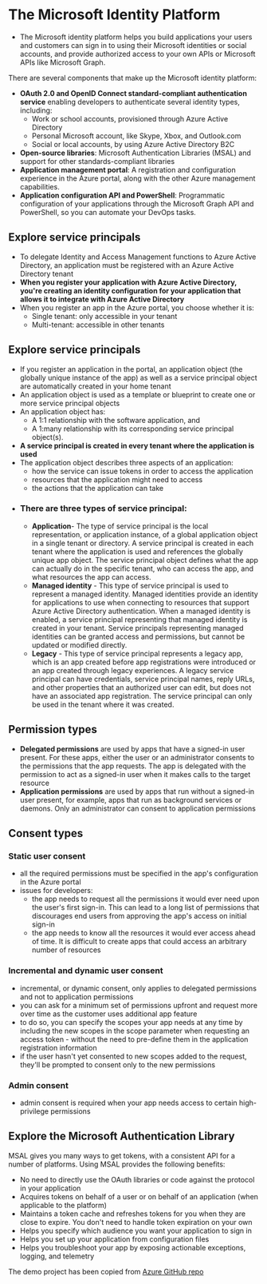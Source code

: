 # The Microsoft Identity Platform
- The Microsoft identity platform helps you build applications your users and customers can sign in to using 
  their Microsoft identities or social accounts, and provide authorized access to your own APIs or Microsoft
  APIs like Microsoft Graph.

There are several components that make up the Microsoft identity platform:
- **OAuth 2.0 and OpenID Connect standard-compliant authentication service** enabling developers to authenticate several
  identity types, including:
  - Work or school accounts, provisioned through Azure Active Directory
  - Personal Microsoft account, like Skype, Xbox, and Outlook.com
  - Social or local accounts, by using Azure Active Directory B2C
- **Open-source libraries**: Microsoft Authentication Libraries (MSAL) and support for other standards-compliant libraries
- **Application management portal**: A registration and configuration experience in the Azure portal, along with the other
  Azure management capabilities.
- **Application configuration API and PowerShell**: Programmatic configuration of your applications through the 
  Microsoft Graph API and PowerShell, so you can automate your DevOps tasks.

## Explore service principals
- To delegate Identity and Access Management functions to Azure Active Directory, an application must be registered 
  with an Azure Active Directory tenant
- **When you register your application with Azure Active Directory, you're creating an identity configuration for your application
  that allows it to integrate with Azure Active Directory**
- When you register an app in the Azure portal, you choose whether it is:
  - Single tenant: only accessible in your tenant
  - Multi-tenant: accessible in other tenants


## Explore service principals
- If you register an application in the portal, an application object (the globally unique instance of the app) as well 
  as a service principal object are automatically created in your home tenant
- An application object is used as a template or blueprint to create one or more service principal objects
- An application object has:
  - A 1:1 relationship with the software application, and
  - A 1:many relationship with its corresponding service principal object(s).
- **A service principal is created in every tenant where the application is used**
- The application object describes three aspects of an application: 
  - how the service can issue tokens in order to access the application
  - resources that the application might need to access
  - the actions that the application can take
- ### There are three types of service principal:
  - **Application**- The type of service principal is the local representation, or application instance, of a global application 
    object in a single tenant or directory. A service principal is created in each tenant where the application is used and 
    references the globally unique app object. The service principal object defines what the app can actually do in the specific 
    tenant, who can access the app, and what resources the app can access.
  - **Managed identity** - This type of service principal is used to represent a managed identity. Managed identities provide an 
    identity for applications to use when connecting to resources that support Azure Active Directory authentication. When a 
    managed identity is enabled, a service principal representing that managed identity is created in your tenant. Service
    principals representing managed identities can be granted access and permissions, but cannot be updated or modified directly.
  - **Legacy** - This type of service principal represents a legacy app, which is an app created before app registrations were 
    introduced or an app created through legacy experiences. A legacy service principal can have credentials, service principal 
    names, reply URLs, and other properties that an authorized user can edit, but does not have an associated app registration.
    The service principal can only be used in the tenant where it was created.

## Permission types
- **Delegated permissions** are used by apps that have a signed-in user present. For these apps, either the user or an administrator
  consents to the permissions that the app requests. The app is delegated with the permission to act as a signed-in user when
  it makes calls to the target resource
- **Application permissions** are used by apps that run without a signed-in user present, for example, apps that run as 
  background services or daemons. Only an administrator can consent to application permissions

## Consent types
### Static user consent
- all the required permissions must be specified in the app's configuration in the Azure portal
- issues for developers:
  - the app needs to request all the permissions it would ever need upon the user's first sign-in. This can lead to a long 
    list of permissions that discourages end users from approving the app's access on initial sign-in
  - the app needs to know all the resources it would ever access ahead of time. It is difficult to create apps that could
    access an arbitrary number of resources
### Incremental and dynamic user consent
- incremental, or dynamic consent, only applies to delegated permissions and not to application permissions
- you can ask for a minimum set of permissions upfront and request more over time as the customer uses additional app feature
- to do so, you can specify the scopes your app needs at any time by including the new scopes in the scope parameter when
  requesting an access token - without the need to pre-define them in the application registration information
- if the user hasn't yet consented to new scopes added to the request, they'll be prompted to consent only to the new permissions
### Admin consent
- admin consent is required when your app needs access to certain high-privilege permissions


## Explore the Microsoft Authentication Library
MSAL gives you many ways to get tokens, with a consistent API for a number of platforms. Using MSAL provides the 
following benefits:
- No need to directly use the OAuth libraries or code against the protocol in your application
- Acquires tokens on behalf of a user or on behalf of an application (when applicable to the platform)
- Maintains a token cache and refreshes tokens for you when they are close to expire. You don't need to handle token 
  expiration on your own
- Helps you specify which audience you want your application to sign in
- Helps you set up your application from configuration files
- Helps you troubleshoot your app by exposing actionable exceptions, logging, and telemetry

The demo project has been copied from [Azure GitHub repo](https://github.com/Azure-Samples/ms-identity-java-spring-tutorial/tree/main/1-Authentication/sign-in)

